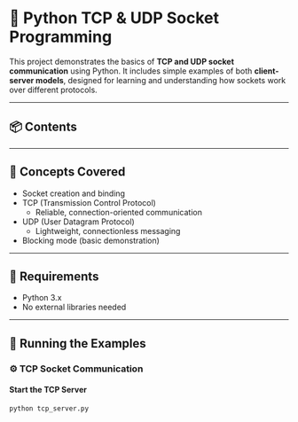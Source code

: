 # 🔌 Python TCP & UDP Socket Programming

This project demonstrates the basics of **TCP and UDP socket communication** using Python. It includes simple examples of both **client-server models**, designed for learning and understanding how sockets work over different protocols.

---

## 📦 Contents


---

## 🧠 Concepts Covered

- Socket creation and binding
- TCP (Transmission Control Protocol)
  - Reliable, connection-oriented communication
- UDP (User Datagram Protocol)
  - Lightweight, connectionless messaging
- Blocking mode (basic demonstration)

---

## 🐍 Requirements

- Python 3.x
- No external libraries needed

---

## 🚀 Running the Examples

### ⚙️ TCP Socket Communication

#### Start the TCP Server
```bash
python tcp_server.py
